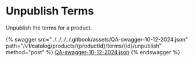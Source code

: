 # Unpublish Terms

Unpublish the terms for a product.

{% swagger src="../../../../.gitbook/assets/QA-swagger-10-12-2024.json" path="/v1/catalog/products/{productId}/terms/{id}/unpublish" method="post" %}
[QA-swagger-10-12-2024.json](../../../../.gitbook/assets/QA-swagger-10-12-2024.json)
{% endswagger %}
